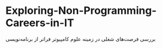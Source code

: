 # Exploring-Non-Programming-Careers-in-IT
بررسی فرصت‌های شغلی در زمینه علوم کامپیوتر فراتر از برنامه‌نویسی
